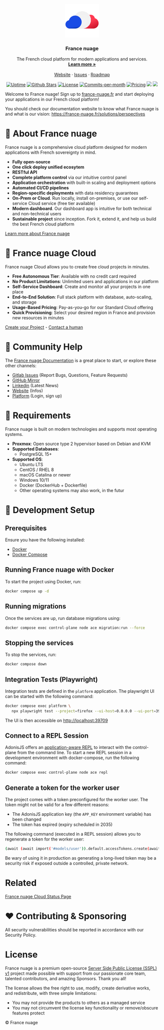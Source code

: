 <!-- PROJECT LOGO -->
<p align="center">
  <a href="https://gitlab.com/groups/getbunker-france-nuage/france-nuage">
   <img src="./apps/mediakit/logo-scripts/raw.svg" alt="France nuage Logo">
  </a>

<h3 align="center">France nuage</h3>

  <p align="center">
    The French cloud platform for modern applications and services.
    <br />
    <a href="https://france-nuage.fr"><strong>Learn more »</strong></a>
    <br />
    <br />
    <a href="https://france-nuage.fr">Website</a>
    ·
    <a href="https://gitlab.com/groups/getbunker-france-nuage/france-nuage/-/issues">Issues</a>
    ·
    <a href="https://gitlab.com/groups/getbunker-france-nuage/france-nuage/-/milestones">Roadmap</a>
  </p>
</p>

<p align="center">
   <a href="https://status.france-nuage.fr/"><img height="20px" src="https://uptime.betterstack.com/status-badges/v1/monitor/es5i.svg" alt="Uptime"></a>
   <a href="https://github.com/France-Nuage/plateforme"><img src="https://img.shields.io/github/stars/France-Nuage/plateforme" alt="Github Stars"></a>
   <a href="https://gitlab.com/getbunker-france-nuage/france-nuage/plateforme/-/blob/master/LICENCE"><img src="https://img.shields.io/badge/license-SSPL-purple" alt="License"></a>
   <a href="https://gitlab.com/getbunker-france-nuage/france-nuage/plateforme/-/graphs/master"><img src="https://img.shields.io/github/commit-activity/m/France-Nuage/plateforme" alt="Commits-per-month"></a>
   <a href="https://france-nuage.fr/"><img src="https://img.shields.io/badge/Pricing-Free-brightgreen" alt="Pricing"></a>
   <a href="https://gitlab.com/groups/getbunker-france-nuage/france-nuage/-/issues/?sort=milestone_due_desc&state=opened&first_page_size=100"><img src="https://img.shields.io/badge/Help%20Wanted-Contribute-blue"></a>
   <a href="https://contributor-covenant.org/version/1/4/code-of-conduct/"><img src="https://img.shields.io/badge/Contributor%20Covenant-1.4-purple" /></a>
</p>

Welcome to France nuage! Sign up to [france-nuage.fr](https://france-nuage.fr/) and start deploying your applications in our French cloud platform!

You should check our documentation website to know what France nuage is and what is our
vision: https://france-nuage.fr/solutions/perspectives

# 🐓 About France nuage

France nuage is a comprehensive cloud platform designed for modern applications with French sovereignty in mind.

- **Fully open-source**
- **One click deploy unified ecosytem**
- **RESTful API**
- **Complete platform control** via our intuitive control panel
- **Application orchestration** with built-in scaling and deployment options
- **Automated CI/CD pipelines**
- **Region-specific deployments** with data residency guarantees
- **On-Prem or Cloud**. Run locally, install on-premises, or use our self-service Cloud service (free tier available)
- **Modern dashboard**. Our dashboard app is intuitive for both technical and non-technical users
- **Sustainable project** since inception. Fork it, extend it, and help us build the best French cloud platform

[Learn more about France nuage](https://france-nuage.fr/entreprise/a-propos)

# 🚀 France nuage Cloud

France nuage Cloud allows you to create free cloud projects in minutes.

- **Free Autonomous Tier**: Available with no credit card required
- **No Product Limitations**: Unlimited users and applications in our platform
- **Self-Service Dashboard**: Create and monitor all your projects in one place
- **End-to-End Solution**: Full stack platform with database, auto-scaling, and storage
- **Usage-Based Pricing**: Pay-as-you-go for our Standard Cloud offering
- **Quick Provisioning**: Select your desired region in France and provision new resources in minutes

[Create your Project](https://plateforme.france-nuage.fr/auth/login) - [Contact a human](mailto:contact@france-nuage.fr)

# 🤔 Community Help

The [France nuage Documentation](https://france-nuage.fr/support/documentation) is a great place to start, or explore these other channels:

- [Gitlab Issues](https://gitlab.com/groups/getbunker-france-nuage/france-nuage/-/issues/?sort=milestone_due_desc&state=opened&first_page_size=100) (Report Bugs, Questions, Feature Requests)
- [GitHub Mirror](https://github.com/France-Nuage/plateforme)
- [Linkedin](https://www.linkedin.com/company/france-nuage) (Latest News)
- [Website](https://france-nuage.fr/) (Infos)
- [Platform](https://plateforme.france-nuage.fr/auth/login) (Login, sign up)

# 📌 Requirements

France nuage is built on modern technologies and supports most operating systems.

- **Proxmox**: Open source type 2 hypervisor based on Debian and KVM
- **Supported Databases**:
  - PostgreSQL 15+
- **Supported OS**:
  - Ubuntu LTS
  - CentOS / RHEL 8
  - macOS Catalina or newer
  - Windows 10/11
  - Docker (DockerHub + Dockerfile)
  - Other operating systems may also work, in the futur

# 🚧 Development Setup

## Prerequisites
Ensure you have the following installed:
- [Docker](https://docs.docker.com/get-docker/)
- [Docker Compose](https://docs.docker.com/compose/install/)

## Running France nuage with Docker
To start the project using Docker, run:
```sh
docker compose up -d
```

## Running migrations
Once the services are up, run database migrations using:
```sh
docker compose exec control-plane node ace migration:run --force
```

## Stopping the services
To stop the services, run:
```sh
docker compose down
```

## Integration Tests (Playwright)
Integration tests are defined in the `platform` application. The playwright UI
can be started with the following command:
```sh
docker compose exec platform \
   npx playwright test --project=firefox --ui-host=0.0.0.0 --ui-port=39709
```
The UI is then accessible on [http://localhost:39709](http://localhost:39709)

## Connect to a REPL Session
AdonisJS offers an [application-aware REPL](https://docs.adonisjs.com/guides/digging-deeper/repl)
to interact with the control-plane from the command line. To start a new REPL
session in a development environment with docker-compose, run the following
command:
```sh
docker compose exec control-plane node ace repl
```

## Generate a token for the worker user
The project comes with a token preconfigured for the worker user. The token
might not be valid for a few different reasons:
- The AdonisJS application key (the `APP_KEY` environment variable) has been changed
- The token has expired (expiry scheduled in 2035)

The following command (executed in a REPL session) allows you to regenerate a token for the worker user:
```sh
(await (await import('#models/user')).default.accessTokens.create(await (await import('#models/user')).default.findByOrFail({ email: 'worker@france-nuage.fr' }), ['*'], { expiresIn: '10 years' })).value.release()
```
Be wary of using it in production as generating a long-lived token may be a security risk if exposed outside a controlled, private network.

# Related

[France nuage Cloud Status Page](https://status.france-nuage.fr/)

# ❤️ Contributing & Sponsoring

All security vulnerabilities should be reported in accordance with our Security Policy.

# License

France nuage is a premium open-source [Server Side Public License (SSPL) v1](./LICENCE) project made possible with support
from our passionate core team, talented contributors, and amazing Sponsors. Thank you all!

The license allows the free right to use, modify, create derivative works, and redistribute, with three simple
limitations:

- You may not provide the products to others as a managed service
- You may not circumvent the license key functionality or remove/obscure features protect

© France nuage